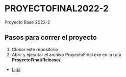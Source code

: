 # PROYECTOFINAL2022-2
Proyecto Base 2022-2


## Pasos para correr el proyecto

1. Clonar este repositorio
2. Abrir y ejecutar el archivo ProyectoFinal.exe en la ruta **ProyectoFinal/Release/**
  - [Liga](https://github.com/nestorivanmo/315618648_Proyecto_Gpo04/tree/main/ProyectoFinal/Release)
